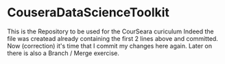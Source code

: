 # CouseraDataScienceToolkit
This is the Repository to be used for the CourSeara curiculum
Indeed the file was createad already containing the first 2 lines above and committed. 
Now (correction) it's time that I commit my changes here again. 
Later on there is also a Branch / Merge exercise.
